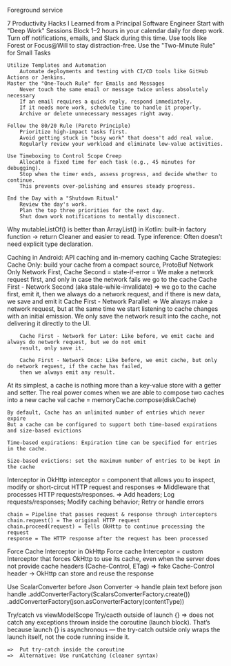 Foreground service 

7 Productivity Hacks I Learned from a Principal Software Engineer
	Start with "Deep Work" Sessions
		Block 1–2 hours in your calendar daily for deep work.
		Turn off notifications, emails, and Slack during this time.
		Use tools like Forest or Focus@Will to stay distraction-free.
	Use the "Two-Minute Rule" for Small Tasks
		
	Utilize Templates and Automation
		Automate deployments and testing with CI/CD tools like GitHub Actions or Jenkins.
	Master the "One-Touch Rule" for Emails and Messages
		Never touch the same email or message twice unless absolutely necessary
		If an email requires a quick reply, respond immediately.
		If it needs more work, schedule time to handle it properly.
		Archive or delete unnecessary messages right away.

	Follow the 80/20 Rule (Pareto Principle)
		Prioritize high-impact tasks first.
		Avoid getting stuck in "busy work" that doesn't add real value.
		Regularly review your workload and eliminate low-value activities.

	Use Timeboxing to Control Scope Creep
		Allocate a fixed time for each task (e.g., 45 minutes for debugging).
		Stop when the timer ends, assess progress, and decide whether to continue.
		This prevents over-polishing and ensures steady progress.

	End the Day with a "Shutdown Ritual"
		Review the day's work.
		Plan the top three priorities for the next day.
		Shut down work notifications to mentally disconnect.

Why mutableListOf<String>() is better than ArrayList<String>() in Kotlin:
	built-in factory function -> return 
	Cleaner and easier to read.
	Type inference: Often doesn't need explicit type declaration.
	

Caching in Android:
	API caching and in-memory caching
	Cache Strategies:
		Cache Only: build your cache from a compact source, ProtoBuf
		Network Only
		Network First, Cache Second = state-if-error = We make a network request first, and only in case the network fails we go to 
			the cache
		Cache First - Network Second (aka stale-while-invalidate)
		=> we go to the cache first, emit it, then we always do a network request, and if there is new data, we save 
		and emit it
		Cache First - Network Parallel: 
		=> We always make a network request, but at the same time we start listening to cache changes with an initial 
		emission. We only save the network result into the cache, not delivering it directly to the UI.

		Cache First - Network for Later: Like before, we emit cache and always do network request, but we do not emit 
		result, only save it.

		Cache First - Network Once: Like before, we emit cache, but only do network request, if the cache has failed, 
		then we always emit any result.

At its simplest, a cache is nothing more than a key-value store with a getter and setter.
	The real power comes when we are able to compose two caches into a new cache
	val cache = memoryCache.compose(diskCache)

	By default, Cache has an unlimited number of entries which never expire
	But a cache can be configured to support both time-based expirations and size-based evictions

	Time-based expirations: Expiration time can be specified for entries in the cache.

	Size-based evictions: set the maximum number of entries to be kept in the cache


Interceptor in OkHttp
	interceptor = component that allows you to inspect, modify or short-circut HTTP request and responses
	=> Middleware that processes HTTP requests/responses.
	=> Add headers; Log requests/responses; Modify caching behavior; Retry or handle errors

	chain = Pipeline that passes request & response through interceptors
	chain.request() = The original HTTP request
	chain.proceed(request) = Tells OkHttp to continue processing the request
	response = The HTTP response after the request has been processed

Force Cache Interceptor in OkHttp
	Force cache Interceptor = custom Interceptor that forces OkHttp to use its cache, even when the server does not provide
		cache headers (Cache-Control, ETag)
	=> fake Cache-Control header -> OkHttp can store and reuse the response

Use ScalarConverter before Json Converter -> handle plain text before json handle
	.addConverterFactory(ScalarsConverterFactory.create())
        .addConverterFactory(json.asConverterFactory(contentType))

Try/catch vs viewModelScope
	Try/cacth outside of launch {}
=> does not catch any exceptions thrown inside the coroutine (launch block). That’s because launch {} is asynchronous — the 
	try-catch outside only wraps the launch itself, not the code running inside it.

	=>  Put try-catch inside the coroutine
	=>  Alternative: Use runCatching (cleaner syntax)
